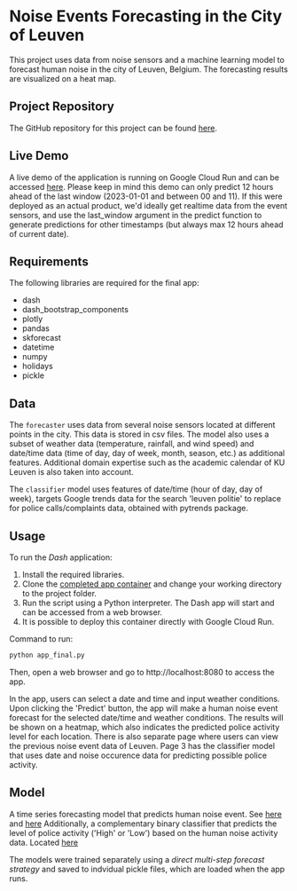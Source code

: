 # Noise Events Forecasting in the City of Leuven

This project uses data from noise sensors and a machine learning model to forecast human noise in the city of Leuven, Belgium. The forecasting results are visualized on a heat map.

## Project Repository

The GitHub repository for this project can be found [here](https://github.com/uac35/MDA).

## Live Demo

A live demo of the application is running on Google Cloud Run and can be accessed [here](https://dash-mdamal-g6oxupb6zq-lz.a.run.app/). Please keep in mind this demo can only predict 12 hours ahead of the last window (2023-01-01 and between 00 and 11). If this were deployed as an actual product, we'd ideally get realtime data from the event sensors, and use the last_window argument in the predict function to generate predictions for other timestamps (but always max 12 hours ahead of current date).

## Requirements

The following libraries are required for the final app:

- dash
- dash_bootstrap_components
- plotly
- pandas
- skforecast
- datetime
- numpy
- holidays
- pickle

## Data

The `forecaster` uses data from several noise sensors located at different points in the city. This data is stored in csv files. The model also uses a subset of weather data (temperature, rainfall, and wind speed) and date/time data (time of day, day of week, month, season, etc.) as additional features. Additional domain expertise such as the academic calendar of KU Leuven is also taken into account.

The `classifier` model uses features of date/time (hour of day, day of week), targets Google trends data for the search 'leuven politie' to replace for police calls/complaints data, obtained with pytrends package.

## Usage

To run the *Dash* application:

1. Install the required libraries.
2. Clone the [completed app container](https://github.com/uac35/MDA/tree/main/app_final) and change your working directory to the project folder.
3. Run the script using a Python interpreter. The Dash app will start and can be accessed from a web browser.
4. It is possible to deploy this container directly with Google Cloud Run.

Command to run:

```sh
python app_final.py
```

Then, open a web browser and go to http://localhost:8080 to access the app.

In the app, users can select a date and time and input weather conditions. Upon clicking the 'Predict' button, the app will make a human noise event forecast for the selected date/time and weather conditions. The results will be shown on a heatmap, which also indicates the predicted police activity level for each location. There is also separate page where users can view the previous noise event data of Leuven. Page 3 has the classifier model that uses date and noise occurence data for predicting possible police activity.

## Model

A time series forecasting model that predicts human noise event. See [here](https://github.com/uac35/MDA/tree/main/MDA/notebooks) and [here](https://github.com/uac35/MDA/tree/main/MDA/models/forecasters)
Additionally, a complementary binary classifier that predicts the level of police activity ('High' or 'Low') based on the human noise activity data. Located [here](https://github.com/uac35/MDA/tree/main/MDA/models/Classifier)

The models were trained separately using a *direct multi-step forecast strategy* and saved to indvidual pickle files, which are loaded when the app runs.
